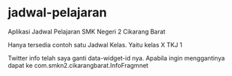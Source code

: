 # jadwal-pelajaran

Aplikasi Jadwal Pelajaran SMK Negeri 2 Cikarang Barat

Hanya tersedia contoh satu Jadwal Kelas. Yaitu kelas X TKJ 1

Twitter info telah saya ganti data-widget-id nya. Apabila ingin menggantinya dapat ke com.smkn2.cikarangbarat.InfoFragmnet
